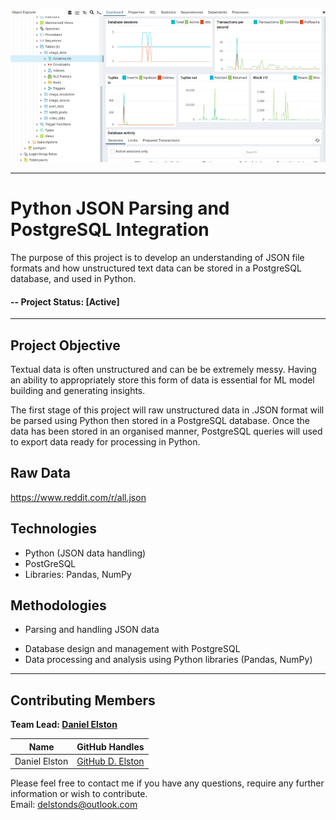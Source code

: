 ![pgAdminDashboard](pgAdminDash.png)

<hr>

# Python JSON Parsing and PostgreSQL Integration

The purpose of this project is to develop an understanding of JSON file formats and how unstructured text data can be stored in a PostgreSQL database, and used in Python. 

#### -- Project Status: [Active]

<hr>

## Project Objective

Textual data is often unstructured and can be be extremely messy. Having an ability to appropriately store this form of data is essential for ML model building and generating insights.

The first stage of this project will raw unstructured data in .JSON format will be parsed using Python then stored in a PostgreSQL database. Once the data has been stored in an organised manner, PostgreSQL queries will used to export data ready for processing in Python.

## Raw Data

https://www.reddit.com/r/all.json

## Technologies

* Python (JSON data handling)
* PostGreSQL
* Libraries: Pandas, NumPy

## Methodologies

* Parsing and handling JSON data
- Database design and management with PostgreSQL
- Data processing and analysis using Python libraries (Pandas, NumPy)

<hr>

## Contributing Members

**Team Lead: [Daniel Elston](https://github.com/Daniel-Elston)**

|Name     |  GitHub Handles   |  
|---------|-----------------|
| Daniel Elston | [GitHub D. Elston](https://github.com/Daniel-Elston)   |

Please feel free to contact me if you have any questions, require any further information or wish to contribute.
<br/>
Email: delstonds@outlook.com <br/>
